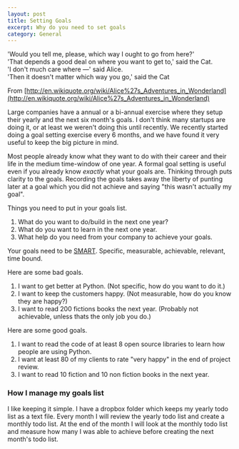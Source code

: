 ```yaml
---
layout: post
title: Setting Goals
excerpt: Why do you need to set goals
category: General
---
```


'Would you tell me, please, which way I ought to go from here?'  
'That depends a good deal on where you want to get to,' said the Cat.  
'I don't much care where —' said Alice.  
'Then it doesn't matter which way you go,' said the Cat  

From [http://en.wikiquote.org/wiki/Alice%27s_Adventures_in_Wonderland](http://en.wikiquote.org/wiki/Alice%27s_Adventures_in_Wonderland)

Large companies have a annual or a bi-annual exercise where they setup their yearly and the next six month's goals. I don't think many startups are doing it, or at least we weren't doing this until recently. We recently started doing a goal setting exercise every 6 months, and we have found it very useful to keep the big picture in mind.

Most people already know what they want to do with their career and their life in the medium time-window of one year. A formal goal setting is useful even if you already know *exactly* what your goals are. Thinking through puts clarity to the goals. Recording the goals takes away the liberty of punting later at a goal which you did not achieve and saying "this wasn't actually my goal".

Things you need to put in your goals list.

1. What do you want to do/build in the next one year?
2. What do you want to learn in the next one year.
3. What help do you need from your company to achieve your goals.

Your goals need to be [SMART](http://en.wikipedia.org/wiki/SMART_criteria). 
Specific, measurable, achievable, relevant, time bound.

Here are some bad goals.

1. I want to get better at Python. (Not specific, how do you want to do it.)
2. I want to keep the customers happy. (Not measurable, how do you know they are happy?)
3. I want to read 200 fictions books the next year. (Probably not achievable, unless thats the only job you do.)

Here are some good goals.

1. I want to read the code of at least 8 open source libraries to learn how people are using Python.
2. I want at least 80 of my clients to rate "very happy" in the end of project review.
3. I want to read 10 fiction and 10 non fiction books in the next year.


### How I manage my goals list

I like keeping it simple. I have a dropbox folder which keeps my yearly todo list as a text file. Every month I will review the yearly todo list and create a monthly todo list. At the end of the month I will look at the monthly todo list and measure how many I was able to achieve before creating the next month's todo list.


